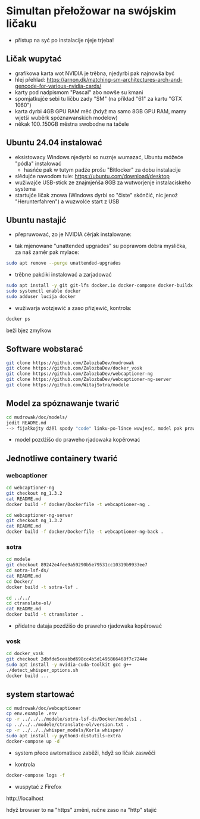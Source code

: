 # Simultan přełožowar na swójskim ličaku

- přistup na syć po instalacije njeje trjeba!

## Ličak wupytać

- grafikowa karta wot NVIDIA je trěbna, njedyrbi pak najnowša być
- hlej přehlad: https://arnon.dk/matching-sm-architectures-arch-and-gencode-for-various-nvidia-cards/
- karty pod nadpismom "Pascal" abo nowše su kmani
- spomjatkujće sebi tu ličbu zady "SM" (na přikład "61" za kartu "GTX 1060")
- karta dyrbi 4GB GPU RAM měć (hdyž ma samo 8GB GPU RAM, mamy wjetši wuběrk spóznawanskich modelow)
- někak 100..150GB městna swobodne na tačele

## Ubuntu 24.04 instalować

- eksistowacy Windows njedyrbi so nuznje wumazać, Ubuntu móžeće "pódla" instalować
    - hasńće pak w tutym padźe prošu "Bitlocker" za dobu instalacije
- slědujće nawodom tule: https://ubuntu.com/download/desktop 
- wužiwajće USB-stick ze znajmjeńša 8GB za wutworjenje instalaciskeho systema
- startujće ličak znowa (Windows dyrbi so "čiste" skónčić, nic jenož "Herunterfahren") a wuzwolće start z USB

## Ubuntu nastajić

- přepruwować, zo je NVIDIA ćěrjak instalowane:

- tak mjenowane "unattended upgrades" su poprawom dobra myslička, za naš zaměr pak mylace:

```bash
sudo apt remove --purge unattended-upgrades
```

- trěbne pakćiki instalować a zarjadować

```bash
sudo apt install -y git git-lfs docker.io docker-compose docker-buildx jedit
sudo systemctl enable docker
sudo adduser lucija docker
```
- wužiwarja wotzjewić a zaso přizjewić, kontrola:

```bash
docker ps
```

beži bjez zmylkow

## Software wobstarać

```bash
git clone https://github.com/ZalozbaDev/mudrowak
git clone https://github.com/ZalozbaDev/docker_vosk
git clone https://github.com/ZalozbaDev/webcaptioner-ng
git clone https://github.com/ZalozbaDev/webcaptioner-ng-server
git clone https://github.com/WitajSotra/modele
```

## Model za spóznawanje twarić

```bash
cd mudrowak/doc/models/
jedit README.md
--> fijałkojty dźěl spody "code" linku-po-lince wuwjesć, model pak prawje wuzwolić
```

- model pozdźišo do praweho rjadowaka kopěrować

## Jednotliwe containery twarić

### webcaptioner

```bash
cd webcaptioner-ng
git checkout ng_1.3.2
cat README.md
docker build -f docker/Dockerfile -t webcaptioner-ng .
```

```bash
cd webcaptioner-ng-server
git checkout ng_1.3.2
cat README.md
docker build -f docker/Dockerfile -t webcaptioner-ng-back .
```

### sotra

```bash
cd modele
git checkout 89242e4fee9a59290b5e79531cc10319b9933ee7
cd sotra-lsf-ds/
cat README.md
cd Docker/
docker build -t sotra-lsf .

cd ../../
cd ctranslate-ol/
cat README.md
docker build -t ctranslator .
```

- přidatne dataja pozdźišo do praweho rjadowaka kopěrować

### vosk

```bash
cd docker_vosk
git checkout 2dbfde5ceabbd698cc4b5d1495866468f7c7244e
sudo apt install -y nvidia-cuda-toolkit gcc g++
./detect_whisper_options.sh
docker build ...
```

## system startować

```bash
cd mudrowak/doc/webcaptioner
cp env.example .env
cp -r ../../../modele/sotra-lsf-ds/Docker/models1 .
cp ../../../modele/ctranslate-ol/version.txt .
cp -r ../../../whisper_models/Korla whisper/
sudo apt install -y python3-distutils-extra
docker-compose up -d
```

- system přeco awtomatisce zaběži, hdyž so ličak zaswěći

- kontrola

```bash
docker-compose logs -f
```

- wuspytać z Firefox

http://localhost

hdyž browser to na "https" změni, ručne zaso na "http" stajić


